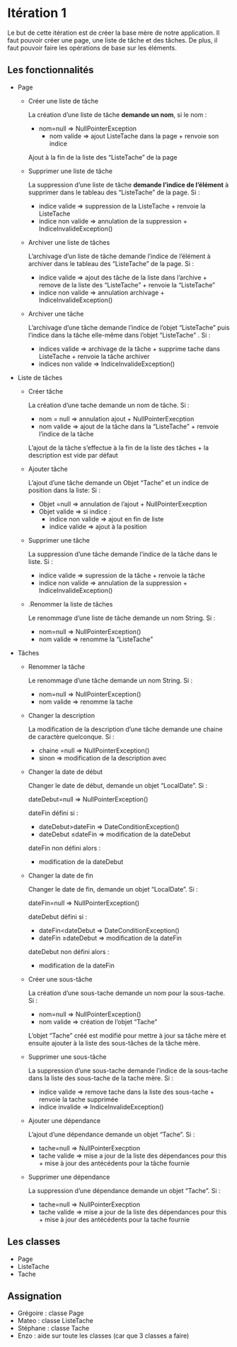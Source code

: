 # Itération 1

Le but de cette itération est de créer la base mère de notre application. Il faut pouvoir créer une page, une liste de
tâche et des tâches. De plus, il faut pouvoir faire les opérations de base sur les éléments.

## Les fonctionnalités

- Page
    - Créer une liste de tâche

        La création d’une liste de tâche **demande un nom**, si le nom :

        - nom=null ⇒ NullPointerException
            - nom valide ⇒ ajout ListeTache dans la page + renvoie son indice

        Ajout à la fin de la liste des “ListeTache” de la page

    - Supprimer une liste de tâche

        La suppression d’une liste de tâche **demande l’indice de l’élément** à supprimer dans le tableau des “ListeTache” de la page. Si :

        - indice valide ⇒ suppression de la ListeTache + renvoie la ListeTache
        - indice non valide ⇒ annulation de la suppression + IndiceInvalideException()
    - Archiver une liste de tâches

        L’archivage d’un liste de tâche demande l’indice de l’élément à archiver dans le tableau des “ListeTache” de la page. Si :

        - indice valide ⇒ ajout des tâche de la liste dans l’archive + remove de la liste des “ListeTache” + renvoie la “ListeTache”
        - indice non valide ⇒ annulation archivage + IndiceInvalideException()
    - Archiver une tâche

        L’archivage d’une tâche demande l’indice de l’objet “ListeTache” puis l’indice dans la tâche elle-même dans l’objet “ListeTache” . Si :

        - indices valide ⇒ archivage de la tâche + supprime tache dans ListeTache + renvoie la tâche archiver
        - indices non valide ⇒ IndiceInvalideException()

- Liste de tâches
    - Créer tâche

        La création d’une tache demande un nom de tâche. Si :

        - nom = null ⇒ annulation ajout + NullPointerExecption
        - nom valide ⇒ ajout de la tâche dans la “ListeTache” + renvoie l’indice de la tâche

        L’ajout de la tâche s’effectue à la fin de la liste des tâches + la description est vide par défaut

    - Ajouter tâche

        L’ajout d’une tâche demande un Objet “Tache” et un indice de position dans la liste: Si :

        - Objet =null ⇒ annulation de l’ajout + NullPointerExecption
        - Objet valide ⇒ si indice :
            - indice non valide ⇒ ajout en fin de liste
            - indice valide ⇒ ajout à la position
    - Supprimer une tâche

        La suppression d’une tâche demande l’indice de la tâche dans le liste. Si :

        - indice valide ⇒ supression de la tâche + renvoie la tâche
        - indice non valide ⇒ annulation de la suppression + IndiceInvalideException()
    - .Renommer la liste de tâches

        Le renommage d’une liste de tâche demande un nom String. Si :

        - nom=null ⇒ NullPointerException()
        - nom valide ⇒ renomme la “ListeTache”

- Tâches
    - Renommer la tâche

        Le renommage d’une tâche demande un nom String. Si :

        - nom=null ⇒ NullPointerException()
        - nom valide ⇒ renomme la tache
    - Changer la description

        La modification de la description d’une tâche demande une chaine de caractère quelconque. Si :

        - chaine =null ⇒ NullPointerException()
        - sinon ⇒ modification de la description avec
    - Changer la date de début

        Changer le date de début, demande un objet “LocalDate”. Si :

        dateDebut=null ⇒ NullPointerException()

        dateFin défini si :

        - dateDebut>dateFin ⇒ DateConditionException()
        - dateDebut ≤dateFin ⇒ modification de la dateDebut

        dateFin non défini alors :

        - modification de la dateDebut
    - Changer la date de fin

        Changer le date de fin, demande un objet “LocalDate”. Si :

        dateFin=null ⇒ NullPointerException()

        dateDebut défini si :

        - dateFin<dateDebut ⇒ DateConditionException()
        - dateFin ≥dateDebut ⇒ modification de la dateFin

        dateDebut non défini alors :

        - modification de la dateFin
    - Créer une sous-tâche

        La création d’une sous-tache demande un nom pour la sous-tache. Si :

        - nom=null ⇒ NullPointerException()
        - nom valide ⇒ création de l’objet “Tache”

        L’objet “Tache” créé est modifié pour mettre à jour sa tâche mère et ensuite ajouter à la liste des sous-tâches de la tâche mère.

    - Supprimer une sous-tâche

        La suppression d’une sous-tache demande l’indice de la sous-tache dans la liste des sous-tache de la tache mère. Si :

        - indice valide ⇒ remove tache dans la liste des sous-tache + renvoie la tache supprimée
        - indice invalide ⇒ IndiceInvalideException()
    - Ajouter une dépendance

        L’ajout d’une dépendance demande un objet “Tache”. Si :

        - tache=null ⇒ NullPointerExecption
        - tache valide ⇒ mise a jour de la liste des dépendances pour this + mise à jour des antécédents pour la tâche fournie
    - Supprimer une dépendance

        La suppression d’une dépendance demande un objet “Tache”. Si :

        - tache=null ⇒ NullPointerExecption
        - tache valide ⇒ mise a jour de la liste des dépendances pour this + mise à jour des antécédents pour la tache fournie

## Les classes

- Page
- ListeTache
- Tache


## Assignation

- Grégoire : classe Page
- Mateo : classe ListeTache
- Stéphane : classe Tache
- Enzo : aide sur toute les classes (car que 3 classes a faire)